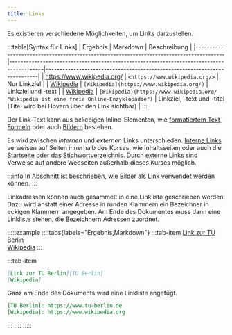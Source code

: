 ```yaml
---
title: Links
---
```


Es existieren verschiedene Möglichkeiten, um Links darzustellen.

:::table[Syntax für Links]
| Ergebnis                                                                               | Markdown                                                                                 | Beschreibung                                                              |
|----------------------------------------------------------------------------------------|------------------------------------------------------------------------------------------|---------------------------------------------------------------------------|
| <https://www.wikipedia.org/>                                                           | `<https://www.wikipedia.org/>`                                                           | Nur Linkziel                                                              |
| [Wikipedia](https://www.wikipedia.org/)                                                | `[Wikipedia](https://www.wikipedia.org/)`                                                | Linkziel und -text                                                        |
| [Wikipedia](https://www.wikipedia.org/ "Wikipedia ist eine freie Online-Enzyklopädie") | `[Wikipedia](https://www.wikipedia.org/ "Wikipedia ist eine freie Online-Enzyklopädie")` | Linkziel, -text und -titel (Titel wird bei Hovern über den Link sichtbar) |
:::

Der Link-Text kann aus beliebigen Inline-Elementen, wie [formatiertem
Text](app:section|02-elements/01-basics#formatting),
[Formeln](app:section|02-elements/03-formulas) oder auch
[Bildern](app:section|02-elements/04-media) bestehen.

Es wird zwischen *internen* und *externen* Links unterschieden. [Interne
Links](app:section|02-elements/02-links/01-internal) verweisen auf Seiten
innerhalb des Kurses, wie Inhaltsseiten oder auch die [Startseite](app:home) oder
das [Stichwortverzeichnis](app:glossary). Durch [externe
Links](app:section|02-elements/02-links/02-external) sind Verweise auf andere
Webseiten außerhalb dieses Kurses möglich.

:::info
In Abschnitt [](/section/02-elements/04-media#bilder-als-links)
ist beschrieben, wie Bilder als Link verwendet werden können.
:::

Linkadressen können auch gesammelt in eine Linkliste geschrieben werden.
Dazu wird anstatt einer Adresse in runden Klammern ein Bezeichner in eckigen
Klammern angegeben. Am Ende des Dokumentes muss dann eine Linkliste
stehen, die Bezeichnern Adressen zuordnet.

:::::example
::::tabs{labels="Ergebnis,Markdown"}
:::tab-item
[Link zur TU Berlin][TU Berlin]  
[Wikipedia]
:::

:::tab-item
```markdown
[Link zur TU Berlin][TU Berlin]  
[Wikipedia]
```

Ganz am Ende des Dokuments wird eine Linkliste angefügt.

```markdown
[TU Berlin]: https://www.tu-berlin.de
[Wikipedia]: https://www.wikipedia.org
```
:::
::::
:::::

[TU Berlin]: https://www.tu-berlin.de
[Wikipedia]: https://www.wikipedia.org
